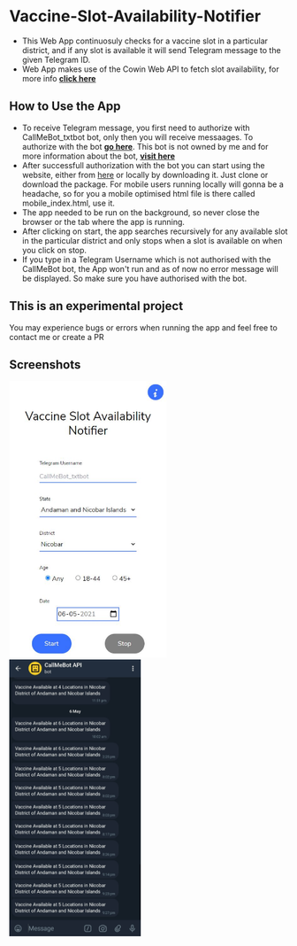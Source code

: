 # Vaccine-Slot-Availability-Notifier

- This Web App continuosuly checks for a vaccine slot in a particular district, and if any slot is available it will send Telegram message to the given Telegram ID.
- Web App makes use of the Cowin Web API to fetch slot availability, for more info <b>[click here](https://apisetu.gov.in/public/marketplace/api/cowin)</b>

## How to Use the App

- To receive Telegram message, you first need to authorize with CallMeBot_txtbot bot, only then you will receive messaages. To authorize with the bot <b>[go here](https://t.me/CallMeBot_txtbot)</b>. This bot is not owned by me and for more information about the bot, <b>[visit here](https://www.callmebot.com/)</b>
- After successfull authorization with the bot you can start using the website, either from [here](https://aswinkr77.github.io/Vaccine-Slot-Availability-Notifier/) or locally by downloading it. Just clone or download the package. For mobile users running locally will gonna be a headache, so for you a mobile optimised html file is there called mobile_index.html, use it.
- The app needed to be run on the background, so never close the browser or the tab where the app is running.
- After clicking on start, the app searches recursively for any available slot in the particular district and only stops when a slot is available on when you click on stop.
- If you type in a Telegram Username which is not authorised with the CallMeBot bot, the App won't run and as of now no error message will be displayed. So make sure you have authorised with the bot.

## This is an experimental project
You may experience bugs or errors when running the app and feel free to contact me or create a PR

## Screenshots
<img src="images/ss_1.JPG" height="500px">     <img src="images/ss_2.jpg" height="500px">
